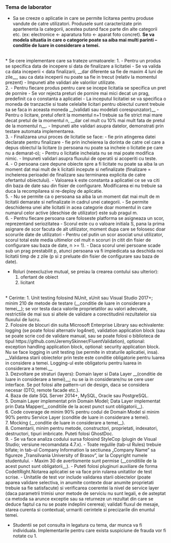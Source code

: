 ### Tema de laborator

* Sa se creeze o aplicatie in care se permite licitarea pentru produse vandute de catre utilizatori. Produsele sunt caracterizate prin apartenenta la categorii, acestea putand face parte din alte categorii etc. (ex: electronice <- aparatura foto <- aparat foto concret). __Se va modela situatia in care o categorie poate sa aiba mai multi parinti – conditie de luare in considerare a temei.__ 
<br/>
* Se cere implementare care sa trateze urmatoarele:
1.  - Pentru un produs se specifica data de incepere si data de finalizare a licitatiei
    - Se va valida ca data inceperii < data finalizarii, __dar diferente sa fie de maxim 4 luni de zile__, sau ca data inceperii nu poate sa fie in trecut (relativ la momentul prezent)
    - Impuneti alte validari ale valorilor utilizate.
<br/>
2.  - Pentru fiecare produs pentru care se incepe licitatia se specifica un pret de pornire   
    - Se vor rejecta preturi de pornire mai mici decat un prag, predefinit ca o constanta a aplicatiei 
    - La inceputul licitatiei se va specifica o moneda de tranzactie si toate celelalte licitari pentru obiectul curent trebuie sa se faca in aceasta moneda __(validati sau modelati corespunzator)__
    - Pentru o licitare, pretul oferit la momentul n+1 trebuie sa fie strict mai mare decat pretul de la momentul n, __dar cel mult cu 10% mai mult fata de pretul de la momentul n__.
    - Impuneti alte validari asupra datelor, demonstrati prin testare automata implementarea.
<br/>
3.  - Finalizarea unui proces de licitatie se face:
        - fie prin atingerea datei declarate pentru finalizare
        - fie prin incheierea la dorinta de catre cel care a depus obiectul la licitare (o persoana nu poate sa incheie o licitatie pe care nu a demarat-o);
    - Pentru o licitatie incheiata nu se mai poate modifica nimic. 
    - Impuneti validari asupra fluxului de operatii si acoperiti cu teste.
<br/>
4.  - O persoana care depune obiecte spre a fi licitate nu poate sa aiba la un moment dat mai mult de k licitatii incepute si nefinalizate (finalizare = incheierea perioadei de finalizare sau terminarea explicita de catre ofertantul obiectului).
    - Valoarea k este constanta a aplicatiei ce se va citi din baza de date sau din fisier de configurare. Modificarea ei nu trebuie sa duca la recompilarea si re-deploy de aplicatie.
<br/>
5.  - Nu se permite ca o persoana sa aiba la un moment dat mai mult de m licitatii demarate si nefinalizate in cadrul unei categorii. 
    - Se permite deschiderea unei alte licitatii in acea categorie doar momentul in care numarul celor active (deschise de utilizator) este sub pragul m.
<br/>
6.  - Pentru fiecare persoana care foloseste platforma se asigneaza un scor, reprezentand seriozitatea 
    - Scorul este cu o valoare initiala S, pana la prima asignare de scor facuta de alt utilizator, moment dupa care se folosesc doar scorurile date de utilizatori
    - Pentru cel putin un scor asociat unui utilizator, scorul total este media ultimelor cel mult n scoruri (n citit din fisier de configurare sau baza de date, n >= 1). 
    - Daca scorul unei persoane scade sub un prag prestabilit p, atunci persoana va fi impiedicata sa deschida noi licitatii timp de z zile (p si z preluate din fisier de configurare sau baza de date).

* Roluri (neexcluzive mutual, se preiau la crearea contului sau ulterior):
    1. ofertant de obiect
    2. licitant
<br/>
* Cerinte:
    1. Unit testing folosind NUnit, xUnit sau Visual Studio 2017+; minim 210 de metode de testare (__conditie de luare in considerare a temei__); se vor testa daca valorile proprietatilor au valori adecvate, restrictiile de mai sus si altele de validare a corectitudinii rezultatelor sia fluxului de lucru.
    <br/>
    2. Folosire de blocuri din suita Microsoft Enterprise Library sau echivalente: logging (se poate folosi alternativ log4net), validation application block (sau se poate scrie cod de validare manual, sau se poate folosi o biblioteca de tipul https://github.com/JeremySkinner/FluentValidation), optional: exception handling application block, optional: security application block. Nu se face logging in unit testing (se permite in straturile aplicatiei, insa). __Validarea starii obiectelor prin teste este conditie obligatorie pentru luarea in considere a temei. Logging-ul este obligatoriu pentru luarea in considerare a temei.__
    <br/>
    3. Dezvoltare pe straturi (layers): Domain layer si Data Layer __(conditie de luare in considerare a temei)__; nu se ia in considerare/nu se cere user interface. Se pot folosi alte pattern-uri de design, daca se considera necesar (DTO, remote facade etc.).
    <br/>
    4. Baza de date SQL Server 2014+, MySQL, Oracle sau PostgreSQL.
    <br/>
    5. Domain Layer implementat prin Domain Model; Data Layer implementat prin Data Mapper(__conditiile de la acest punct sunt obligatorii__).
    <br/>
    6. Code coverage de minim 90% pentru codul de Domain Model si minim 90% pentru Service
    Layer (conditie de luare in considerare a temei).
    <br/>
    7. Mocking (__conditie de luare in considerare a temei__).
    <br/>
    8. Comentarii, minim pentru metode, constructori, proprietati, indexatori, destructori, tipuri imbricate. Puteti folosi GhostDoc.
    <br/>
    9. 
        - Se va face analiza codului sursa folosind StyleCop (plugin de Visual Studio; versiune recomandata 4.7.x). 
        -   Toate regulile (tab-ul Rules) trebuie bifate; in tab-ul Company Information la sectiunea „Company Name” sa figureze „Transilvania University of Brasov”, iar la Copyright numele studentului. 
        - Maxim 30 de avertismente sunt permise (__conditiile de la acest punct sunt obligatorii__). 
        - Puteti folosi pluginuri auxiliare de forma CodeItRight.Notarea aplicatiei se va face prin rularea unitatilor de test scrise. 
        - Unitatile de test vor include validarea starii obiectelor (poate aparea validare selectiva, in anumite contexte doar anumite proprietati trebuie sa fie satisfacute) si verificarea coerentei la nivel de service layer (daca parametrii trimisi unor metode de serviciu nu sunt legali, e de asteptat ca metoda sa arunce exceptie sau sa returneze un rezultat din care se deduce faptul ca nu se poate indeplini cererea); validati fluxul de mesaje, starea curenta si contextual; urmariti cerintele si precizarile din enuntul temei. 
    <br/>
    
* Studentii se pot consulta in legatura cu tema, dar munca va fi individuala. Implementarile pentru care exista suspiciune de frauda vor fi notate cu 1.